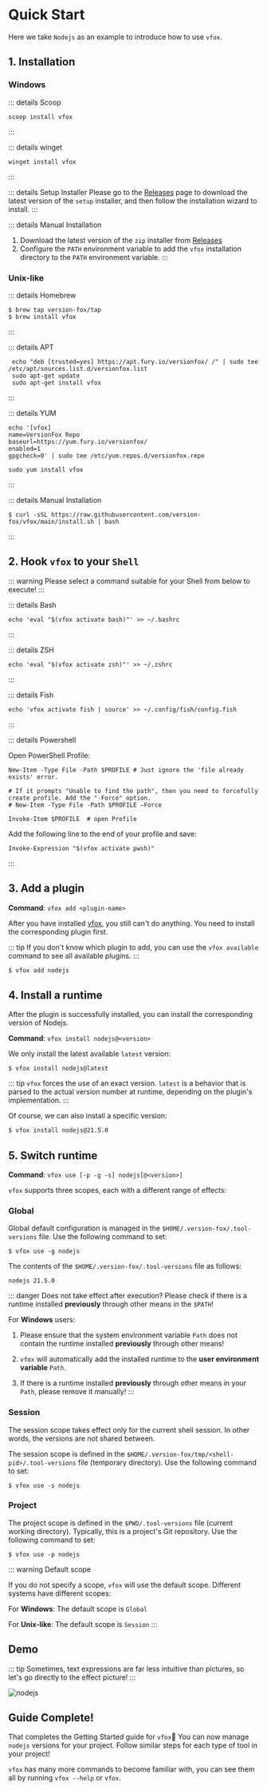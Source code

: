 # Quick Start

Here we take `Nodejs` as an example to introduce how to use `vfox`.

## 1. Installation

### Windows

::: details Scoop
```shell
scoop install vfox
```
:::

::: details winget
```shell
winget install vfox
```
:::

::: details Setup Installer
Please go to the [Releases](https://github.com/version-fox/vfox/releases) page to download the latest version of
the `setup` installer, and then follow the
installation wizard to install.
:::

::: details Manual Installation

1. Download the latest version of the `zip` installer from [Releases](https://github.com/version-fox/vfox/releases)
2. Configure the `PATH` environment variable to add the `vfox` installation directory to the `PATH` environment
   variable.
   :::

### Unix-like

::: details Homebrew

```shell
$ brew tap version-fox/tap
$ brew install vfox
```

:::

::: details APT

```shell
 echo "deb [trusted=yes] https://apt.fury.io/versionfox/ /" | sudo tee /etc/apt/sources.list.d/versionfox.list
 sudo apt-get update
 sudo apt-get install vfox
```

:::

::: details YUM

```shell
echo '[vfox]
name=VersionFox Repo
baseurl=https://yum.fury.io/versionfox/
enabled=1
gpgcheck=0' | sudo tee /etc/yum.repos.d/versionfox.repo

sudo yum install vfox
```

:::

::: details Manual Installation

```shell
$ curl -sSL https://raw.githubusercontent.com/version-fox/vfox/main/install.sh | bash
```

:::

## 2. Hook `vfox` to your `Shell`

::: warning
Please select a command suitable for your Shell from below to execute!
:::

::: details Bash

```shell
echo 'eval "$(vfox activate bash)"' >> ~/.bashrc
```

:::

::: details ZSH

```shell
echo 'eval "$(vfox activate zsh)"' >> ~/.zshrc
```

:::

::: details Fish

```shell
echo 'vfox activate fish | source' >> ~/.config/fish/config.fish
```

:::

::: details Powershell

Open PowerShell Profile:

```shell
New-Item -Type File -Path $PROFILE # Just ignore the 'file already exists' error.

# If it prompts "Unable to find the path", then you need to forcefully create profile. Add the "-Force" option.
# New-Item -Type File -Path $PROFILE –Force

Invoke-Item $PROFILE  # open Profile
```

Add the following line to the end of your profile and save:

```shell
Invoke-Expression "$(vfox activate pwsh)"
```

:::

## 3. Add a plugin

**Command**: `vfox add <plugin-name>`

After you have installed [vfox](https://github.com/version-fox/vfox), you still can't do anything. You need to install
the corresponding plugin first.

::: tip
If you don't know which plugin to add, you can use the `vfox available` command to see all available plugins.
:::

```bash 
$ vfox add nodejs
```

## 4. Install a runtime

After the plugin is successfully installed, you can install the corresponding version of Nodejs.

**Command**: `vfox install nodejs@<version>`

We only install the latest available `latest` version:

```
$ vfox install nodejs@latest
```

::: tip
`vfox` forces the use of an exact version. `latest` is a behavior that is parsed to the actual version number at
runtime, depending on the plugin's implementation.
:::

Of course, we can also install a specific version:

```bash
$ vfox install nodejs@21.5.0
```

## 5. Switch runtime

**Command**: `vfox use [-p -g -s] nodejs[@<version>]`

`vfox` supports three scopes, each with a different range of effects:

### Global

Global default configuration is managed in the `$HOME/.version-fox/.tool-versions` file. Use the following command to
set:

```shell
$ vfox use -g nodejs
```

The contents of the `$HOME/.version-fox/.tool-versions` file as follows:

```text
nodejs 21.5.0
```

::: danger Does not take effect after execution?
Please check if there is a runtime installed **previously** through other means in the `$PATH`!

For **Windows** users:

1. Please ensure that the system environment variable `Path` does not contain the runtime installed **previously**
   through
   other means!

2. `vfox` will automatically add the installed runtime to the **user environment variable** `Path`.

3. If there is a runtime installed **previously** through other means in your `Path`, please remove it manually!
   :::

### Session

The session scope takes effect only for the current shell session. In other words, the versions are not shared between.

The session scope is defined in the `$HOME/.version-fox/tmp/<shell-pid>/.tool-versions` file (temporary directory). Use
the following command to set:

```shell
$ vfox use -s nodejs
```

### Project

The project scope is defined in the `$PWD/.tool-versions` file (current working directory). Typically, this is a
project's Git repository. Use the following command to set:

```shell
$ vfox use -p nodejs
```

::: warning Default scope

If you do not specify a scope, `vfox` will use the default scope. Different systems have different scopes:

For **Windows**: The default scope is `Global`

For **Unix-like**: The default scope is `Session`
:::

## Demo

::: tip
Sometimes, text expressions are far less intuitive than pictures, so let's go directly to the effect picture!
:::

![nodejs](/demo-full.gif)

## Guide Complete!

That completes the Getting Started guide for `vfox`🎉 You can now manage `nodejs` versions for your project. Follow
similar
steps for each type of tool in your project!

`vfox` has many more commands to become familiar with, you can see them all by running `vfox --help` or `vfox`. 

